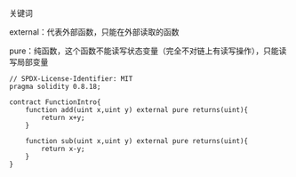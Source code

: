 关键词

external：代表外部函数，只能在外部读取的函数

pure：纯函数，这个函数不能读写状态变量（完全不对链上有读写操作），只能读写局部变量

```solidity
// SPDX-License-Identifier: MIT
pragma solidity 0.8.18;

contract FunctionIntro{
    function add(uint x,uint y) external pure returns(uint){
        return x+y;
    }

    function sub(uint x,uint y) external pure returns(uint){
        return x-y;
    }
}
```

